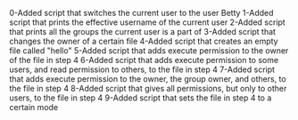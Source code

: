 0-Added script that switches the current user to the user Betty
1-Added script that prints the effective username of the current user
2-Added script that prints all the groups the current user is a part of
3-Added script that changes the owner of a certain file
4-Added script that creates an empty file called "hello"
5-Added script that adds execute permission to the owner of the file in step 4
6-Added script that adds execute permission to some users, and read permission to others, to the file in step 4
7-Added script that adds execute permission to the owner, the group owner, and others, to the file in step 4
8-Added script that gives all permissions, but only to other users, to the file in step 4
9-Added script that sets the file in step 4 to a certain mode
